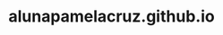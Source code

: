 # alunapamelacruz.github.io

<!DOCTYPE html>
<html lang="pt-br">
<head>
    <meta charset="UTF-8">
    <meta http-equiv="X-UA-Compatible" content="IE=edge">
    <meta name="viewport" content="width=device-width, initial-scale=1.0">
    <title>Pamela Cruz</title>
</head>
<body>

</body>
</html>
